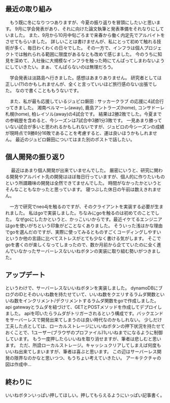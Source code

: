 ## 最近の取り組み

&emsp;もう既に冬になりつつありますが、今夏の振り返りを冒頭にしたいと思います。
9月に学会発表があり、それに向けた論文執筆と発表準備をそれなりにしていました。
また、9月から10月中旬ごろまで来春から働く内定先でアルバイトをさせてもらいました。
詳しいことは書けませんが、私にとって初めて触れる技術が多く、毎日わくわくの日々でした。
その一方で、インフラは個人プロジェクトでは触れられる範囲に限度があるなとも改めて感じました。
今のうちに知見を深めて、入社後に大規模なインフラを触った時にてんぱってしまわないようにしていきたい。まぁ、てんぱらないのは無理だろう。

&emsp;学会発表は淡路島へ行きました。感想はあまりありません。
研究者としては正しい(?)のかもしれませんが、全くと言っていいほど旅行感のない出張でした。
なので書くことももうないです。

&emsp;また、私が最も応援しているジュビロ磐田 : サッカークラブ の応援に4試合行ってきました。
湘南ベルマーレ(away), 鹿島アントラーズ(home), コンサドーレ札幌(home), 柏レイソル(away)の4試合です。
結果は2勝2敗でした。今夏までの参戦歴を含めると、今シーズンは7試合中3勝1分3敗です。
一見あまり勝っていない試合が多いと思われるかもしれないですが、ジュビロの今シーズンの成績が現時点で9勝8分16敗であることを考慮すると、運は良いほうかもしれません。
最近のジュビロ磐田についてはまた別のポストで話したい。

## 個人開発の振り返り

&emsp; 最近はあまり個人開発が出来ていませんでした。
厳密にいうと、研究に関わる開発やアルバイト先の開発はほぼ毎日行っていますが、個人的に作りたいものという所謂趣味の開発は全然できてませんでした。
時間がなかったかというとそんなこともなかったと思っています。
寝つぶした休日の午前は数えきれません。

&emsp;一方で研究でneo4jを触るのですが、そのクライアントを実装する必要が生まれました。
私はgoで実装しました。ちなみにgoを触るのは初めてのことでした。
なぜgoにしたかというと、かっこいいからです。最近イケてるエンジニアはgoを使いがちという印象がどことなくありました。
そういった浅はかな理由でgoを選んだのですが、実際に使ってみるとものすごくコーディングしやすいというか他の言語に比べてストレスがとても少なく書ける気がします。
そこでgoを書くのが楽しくなってしまったので、数か月前から企てていたのに全く進んでいなかったサーバーレスないいねボタンの実装に取り組む勢いがつきました。

## アップデート
というわけで、サーバーレスないいねボタンを実装しました。
dynamoDBにブログのIDとそのいいね数を持たせていて、いいね数をクエリするラムダ関数といいね数をインクリメント/デクリメントするラムダ関数をgoで作成しました。
api gatewayとラムダを紐づけて、GETとPOSTメソッドを作成してデプロイしました。
apiを叩いたらラムダがトリガーされるという構成です。バックエンドをサーバーレスで開発出来てしまうのは良い時代なのかもしれない。
少しだけ工夫した点としては、ローカルストレージにいいねボタンの押下状況を持たせておくことで、1ユーザー(ブラウザのプロファイル)1いいねまでになるように制御しています。
もう一度押したらいいねを取り消せますが、筆者は悲しむと思います。
ただ、所詮ローカルストレージ。キャッシュクリアしてしまえば何度もいいね出来てしまいますが、筆者は喜ぶと思います。
この辺はサーバーレス開発の限界なのかなと思いつつ、もうちょい考えていきたい。
アーキテクチャの図は作成中...

## 終わりに
いいねボタンいっぱい押してほしい。押してもらえるようにいっぱい記事書く。
